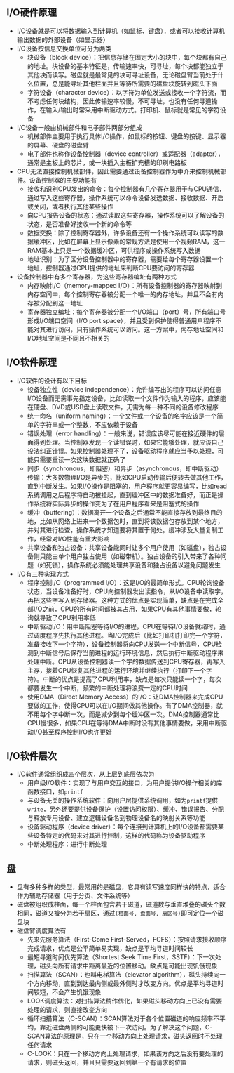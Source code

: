 ## I/O硬件原理

* I/O设备就是可以将数据输入到计算机（如鼠标、键盘），或者可以接收计算机输出数据的外部设备（如显示器）
* I/O设备按信息交换单位可分为两类
  * 块设备（block device）：把信息存储在固定大小的块中，每个块都有自己的地址。块设备的基本特征是，传输速率快，可寻址，每个块都能独立于其他块而读写。磁盘就是最常见的块可寻址设备，无论磁盘臂当前处于什么位置，总是能寻址其他柱面并且等待所需要的磁盘块旋转到磁头下面
  * 字符设备（character device）：以字符为单位发送或接收一个字符流，而不考虑任何块结构，因此传输速率较慢，不可寻址，也没有任何寻道操作，在输入/输出时常采用中断驱动方式。打印机、鼠标就是常见的字符设备
* I/O设备一般由机械部件和电子部件两部分组成
  * 机械部件主要用于执行具体I/O操作，如鼠标的按钮、键盘的按键、显示器的屏幕、硬盘的磁盘臂
  * 电子部件也称作设备控制器（device controller）或适配器（adapter），通常是主板上的芯片，或一块插入主板扩充槽的印刷电路板
* CPU无法直接控制机械部件，因此需要通过设备控制器作为中介来控制机械部件。设备控制器的主要功能有
  * 接收和识别CPU发出的命令：每个控制器有几个寄存器用于与CPU通信，通过写入这些寄存器，操作系统可以命令设备发送数据、接收数据、开启或关闭，或者执行其他某些操作
  * 向CPU报告设备的状态：通过读取这些寄存器，操作系统可以了解设备的状态，是否准备好接收一个新的命令等
  * 数据交换：除了控制寄存器外，许多设备还有一个操作系统可以读写的数据缓冲区，比如在屏幕上显示像素的常规方法是使用一个视频RAM，这一RAM基本上只是一个数据缓冲区，可供程序或操作系统写入数据
  * 地址识别：为了区分设备控制器中的寄存器，需要给每个寄存器设置一个地址，控制器通过CPU提供的地址来判断CPU要访问的寄存器
* 设备控制器中有多个寄存器，为这些寄存器编址有两种方式
  * 内存映射I/O（memory-mapped I/O）：所有设备控制器的寄存器映射到内存空间中，每个控制寄存器被分配一个唯一的内存地址，并且不会有内存被分配到这一地址
  * 寄存器独立编址：每个寄存器被分配一个I/O端口（port）号，所有端口号形成I/O端口空间（I/O port space），并且受到保护使得普通用户程序不能对其进行访问，只有操作系统可以访问。这一方案中，内存地址空间和I/O地址空间是不同且不相关的

## I/O软件原理

* I/O软件的设计有以下目标
  * 设备独立性（device independence）：允许编写出的程序可以访问任意I/O设备而无需事先指定设备，比如读取一个文件作为输入的程序，应该能在硬盘、DVD或USB盘上读取文件，无需为每一种不同的设备修改程序
  * 统一命名（uniform naming）：一个文件或一个设备的名字应该是一个简单的字符串或一个整数，不应依赖于设备
  * 错误处理（error handling）：一般来说，错误应该尽可能在接近硬件的层面得到处理。当控制器发现一个读错误时，如果它能够处理，就应该自己设法纠正错误。如果控制器处理不了，设备驱动程序就应当予以处理，可能只需要重读一次这块数据就正确了
  * 同步（synchronous，即阻塞）和异步（asynchronous，即中断驱动）传输：大多数物理I/O是异步的，比如CPU启动传输后便转去做其他工作，直到中断发生。如果I/O操作是阻塞的，用户程序就更容易编写，比如read系统调用之后程序将自动被挂起，直到缓冲区中的数据准备好，而正是操作系统将实际异步的操作变为了在用户程序看来是阻塞式的操作
  * 缓冲（buffering）：数据离开一个设备之后通常不能直接存放到最终目的地，比如从网络上进来一个数据包时，直到将该数据包存放到某个地方，并对其进行检查，操作系统才知道要将其置于何处。缓冲涉及大量复制工作，经常对I/O性能有重大影响
  * 共享设备和独占设备：共享设备能同时让多个用户使用（如磁盘），独占设备则只能由单个用户独占使用（如磁带机）。独占设备的引入带来了各种问题（如死锁），操作系统必须能处理共享设备和独占设备以避免问题发生
* I/O有三种实现方式
  * 程序控制I/O（programmed I/O）：这是I/O的最简单形式。CPU轮询设备状态，当设备准备好时，CPU向控制器发出读指令，从I/O设备中读取字，再把这些字写入到存储器。这种方式的优点是实现简单，缺点是在完成全部I/O之前，CPU的所有时间都被其占用，如果CPU有其他事情要做，轮询就导致了CPU利用率低
  * 中断驱动I/O：用中断阻塞等待I/O的进程，CPU在等待I/O设备就绪时，通过调度程序先执行其他进程。当I/O完成后（比如打印机打印完一个字符，准备接收下一个字符），设备控制器将向CPU发送一个中断信号，CPU检测到中断信号后保存当前进程的运行环境信息，然后执行中断驱动程序来处理中断。CPU从设备控制器读一个字的数据传送到CPU寄存器，再写入主存，接着CPU恢复其他进程的运行环境并继续执行（打印下一个字符）。中断的优点是提高了CPU利用率，缺点是每次只能读一个字，每次都要发生一个中断，频繁的中断处理将浪费一定的CPU时间
  * 使用DMA（Direct Memory Access）的I/O：让DMA控制器来完成CPU要做的工作，使得CPU可以在I/O期间做其他操作。有了DMA控制器，就不用每个字中断一次，而是减少到每个缓冲区一次。DMA控制器通常比CPU慢很多，如果CPU在等待DMA中断时没有其他事情要做，采用中断驱动I/O甚至程序控制I/O也许更好

## I/O软件层次

* I/O软件通常组织成四个层次，从上层到底层依次为
  * 用户级I/O软件：实现了与用户交互的接口，为用户提供I/O操作相关的库函数接口，如`printf`
  * 与设备无关的操作系统软件：向用户层提供系统调用，如为`printf`提供`write`，另外还要提供设备保护（设置访问权限）、缓冲、错误报告、分配与释放专用设备、建立逻辑设备名到物理设备名的映射关系等功能
  * 设备驱动程序（device driver）：每个连接到计算机上的I/O设备都需要某些设备特定的代码来对其进行控制，这样的代码称为设备驱动程序
  * 中断处理程序：进行中断处理

## 盘

* 盘有多种多样的类型，最常用的是磁盘，它具有读写速度同样快的特点，适合作为辅助存储器（用于分页、文件系统等）
* 磁盘被组织成柱面，每一个柱面包含若干磁道，磁道数与垂直堆叠的磁头个数相同，磁道又被分为若干扇区，通过`(柱面号, 盘面号, 扇区号)`即可定位一个磁盘块
* 磁盘臂调度算法有
  * 先来先服务算法（First-Come First-Served，FCFS）：按照请求接收顺序完成请求，优点是公平简单易实现，缺点是平均寻道时间较长
  * 最短寻道时间优先算法（Shortest Seek Time First，SSTF）：下一次处理，磁头向所有请求中距离最近的位置移动。缺点是可能出现饥饿现象
  * 扫描算法（SCAN）：也叫电梯算法（elevator algorithm），磁头持续向一个方向移动，直到到达最内侧或最外侧时才改变方向。优点是平均寻道时间较短，不会产生饥饿现象
  * LOOK调度算法：对扫描算法稍作优化，如果磁头移动方向上已没有需要处理的请求，则直接改变方向
  * 循环扫描算法（C-SCAN）：SCAN算法对于各个位置磁道的响应频率不平均，靠近磁盘两侧的可能更快被下一次访问。为了解决这个问题，C-SCAN算法的原理是，只在一个移动方向上处理请求，磁头返回时不处理任何请求
  * C-LOOK：只在一个移动方向上处理请求，如果该方向之后没有要处理的请求，则磁头返回，并且只需要返回到第一个有请求的位置